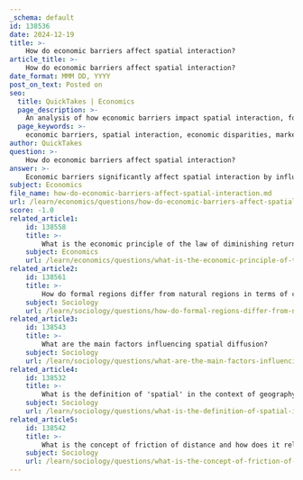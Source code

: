 ```yaml
---
_schema: default
id: 138536
date: 2024-12-19
title: >-
    How do economic barriers affect spatial interaction?
article_title: >-
    How do economic barriers affect spatial interaction?
date_format: MMM DD, YYYY
post_on_text: Posted on
seo:
  title: QuickTakes | Economics
  page_description: >-
    An analysis of how economic barriers impact spatial interaction, focusing on disparities in wealth, market demand, resource distribution, and institutional frameworks.
  page_keywords: >-
    economic barriers, spatial interaction, economic disparities, market demand, resource distribution, institutional entry barriers, transportation infrastructure, economic development, trade patterns, migration
author: QuickTakes
question: >-
    How do economic barriers affect spatial interaction?
answer: >-
    Economic barriers significantly affect spatial interaction by influencing the flow of goods, services, and information between different locations. These barriers can manifest in various forms, including economic disparities, market demand, resource distribution, and institutional entry barriers.\n\n1. **Economic Disparities**: Differences in wealth and economic development between regions can create barriers to interaction. For instance, regions with higher income levels may attract more businesses and investments, leading to increased spatial interaction, while poorer regions may experience reduced interaction due to lack of resources and opportunities.\n\n2. **Market Demand**: The demand for goods and services can shape spatial interaction patterns. Areas with high demand may see increased trade and movement of goods, while regions with low demand may struggle to engage in economic exchanges. This can lead to a concentration of economic activities in certain areas, further exacerbating regional inequalities.\n\n3. **Resource Distribution**: The availability and distribution of resources can also act as an economic barrier. Regions rich in natural resources may attract businesses and labor, enhancing spatial interaction, while areas lacking resources may face challenges in attracting investment and maintaining economic activity.\n\n4. **Institutional Entry Barriers**: These barriers include regulations, zoning laws, and other institutional frameworks that can restrict or redirect spatial interaction. For example, zoning laws that limit certain types of land use can hinder the establishment of businesses in specific areas, thereby affecting the overall economic interaction within a region.\n\n5. **Transportation Infrastructure**: The quality and accessibility of transportation networks are crucial for facilitating spatial interaction. Poor infrastructure can increase costs and time associated with moving goods and people, thereby acting as an economic barrier to interaction.\n\nOverall, economic barriers play a critical role in shaping the dynamics of spatial interaction, influencing how regions connect and interact economically. Understanding these barriers is essential for analyzing patterns of trade, migration, and overall economic development.
subject: Economics
file_name: how-do-economic-barriers-affect-spatial-interaction.md
url: /learn/economics/questions/how-do-economic-barriers-affect-spatial-interaction
score: -1.0
related_article1:
    id: 138558
    title: >-
        What is the economic principle of the law of diminishing returns?
    subject: Economics
    url: /learn/economics/questions/what-is-the-economic-principle-of-the-law-of-diminishing-returns
related_article2:
    id: 138561
    title: >-
        How do formal regions differ from natural regions in terms of characteristics?
    subject: Sociology
    url: /learn/sociology/questions/how-do-formal-regions-differ-from-natural-regions-in-terms-of-characteristics
related_article3:
    id: 138543
    title: >-
        What are the main factors influencing spatial diffusion?
    subject: Sociology
    url: /learn/sociology/questions/what-are-the-main-factors-influencing-spatial-diffusion
related_article4:
    id: 138532
    title: >-
        What is the definition of 'spatial' in the context of geography?
    subject: Sociology
    url: /learn/sociology/questions/what-is-the-definition-of-spatial-in-the-context-of-geography
related_article5:
    id: 138542
    title: >-
        What is the concept of friction of distance and how does it relate to spatial interaction?
    subject: Sociology
    url: /learn/sociology/questions/what-is-the-concept-of-friction-of-distance-and-how-does-it-relate-to-spatial-interaction
---
```


&nbsp;